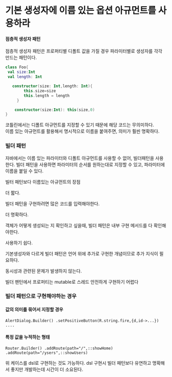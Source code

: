 # 기본 생성자에 이름 있는 옵션 아규먼트를 사용하라

#### 점층적 생성자 패턴

점층적 생성자 패턴은 프로퍼티별 디폴트 값을 가질 경우 파라미터별로 생성자를 각각 만드는 패턴이다.

```kotlin
class Foo{
 val size:Int
 val length: Int

   constructor(size: Int,length: Int){
        this.size=size
        this.length = length
     }

    constructor(size:Int): this(size,0)
} 
```

코틀린에서는 디폴트 아규먼트를 지정할 수 있기 때문에 해당 코드는 무의미하다.\
이름 있는 아규먼트를 활용해서 명시적으로 이름을 붙여주면, 의미가 훨씬 명확하다.

### 빌더 패턴

자바에서는 이름 있는 파라미터와 디폴트 아규먼트를 사용할 수 없어, 빌더패턴을 사용한다. 빌더 패턴을 사용하면 파라미터의 순서를 원하는대로 지정할 수 있고, 파라미터에 이름을 붙일 수 있다.

빌터 패턴보다 이름있는 아규먼트의 장점

더 짧다.

빌더 패턴을 구현하려면 많은 코드를 입력해야한다.

더 명확하다.

객체가 어떻게 생성되는 지 확인하고 싶을때, 빌더 패턴은 내부 구현 메서드를 다 확인해야한다.

사용하기 쉽다.

기본생성자와 다르게 빌더 패턴은 언어 위에 추가로 구현한 개념이므로 추가 지식이 필요하다.

동시성과 관련된 문제가 발생하지 않는다.

빌더 팬턴에서 프로퍼티는 mutable로 스레드 안전하게 구현하기 어렵다

### 빌더 패턴으로 구현해야하는 경우

#### 값의 의미를 묶어서 지정할 경우

`AlertDialog.Builder() .setPositiveButton(R.string.fire,{d,id->...}) ....`

#### 특정 값을 누적하는 형태

`Router.Builder() .addRoute(path="/",::showHome) .addRoute(path="/ysers",::showUsers)`

위 케이스를 dsl로 구현하는 것도 가능하다. dsl 구현시 빌더 패턴보다 유연하고 명확해서 좋지만 개발하는데 시간이 더 소요된다.
